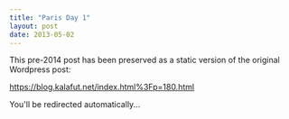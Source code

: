 ```yaml
---
title: "Paris Day 1"
layout: post
date: 2013-05-02
---
```


This pre-2014 post has been preserved as a static version of the original Wordpress post:

https://blog.kalafut.net/index.html%3Fp=180.html

You'll be redirected automatically...

<head>
  <meta http-equiv="refresh" content="5;url=https://blog.kalafut.net/index.html%3Fp=180.html">
</head>

